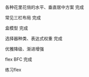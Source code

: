 各种花里花俏的水平、垂直居中方案 完成


常见三栏布局 完成

盒模型 完成

选择器种类、表达式权重 完成

优雅降级、渐进增强 


flex BFC  完成

练习flex









